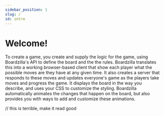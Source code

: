 ```yaml
---
sidebar_position: 1
slug: /
id: intro
---
```


# Welcome!

To create a game, you create and supply the logic for the game, using
Boardzilla's API to define the board and the the rules. Boardzilla translates
this into a working browser-based client that show each player what the possible
moves are they have at any given time. It also creates a server that responds to
these moves and updates everyone's game as the players take moves and progress
the game. It displays the board in the way you describe, and uses your CSS to
customize the styling. Boardzilla automatically animates the changes that happen
on the board, but also provides you with ways to add and customize these
animations.

// this is terrible, make it read good
